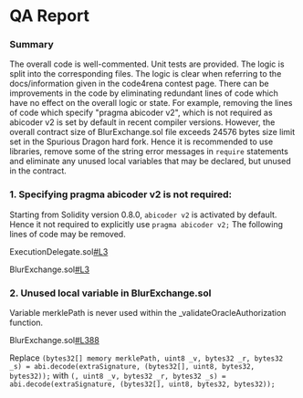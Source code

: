 # QA Report

### Summary

The overall code is well-commented. Unit tests are provided. The logic is split into the corresponding files. The logic is clear when referring to the docs/information given in the code4rena contest page.
There can be improvements in the code by eliminating redundant lines of code which have no effect on the overall logic or state. For example, removing the lines of code which specify "pragma abicoder v2", which is not required as abicoder v2 is set by default in recent compiler versions.
However, the overall contract size of BlurExchange.sol file exceeds 24576 bytes size limit set in the Spurious Dragon hard fork. 
Hence it is recommended to use libraries, remove some of the string error messages in `require` statements and eliminate any unused local variables that may be declared, but unused in the contract. 

### 1. Specifying pragma abicoder v2 is not required:

Starting from Solidity version 0.8.0, `abicoder v2` is activated by default.  Hence it not required to explicitly use `pragma abicoder v2;`
The following lines of code may be removed.

ExecutionDelegate.sol[#L3](https://github.com/code-423n4/2022-10-blur/blob/2fdaa6e13b544c8c11d1c022a575f16c3a72e3bf/contracts/ExecutionDelegate.sol#L3)

BlurExchange.sol[#L3](https://github.com/code-423n4/2022-10-blur/blob/2fdaa6e13b544c8c11d1c022a575f16c3a72e3bf/contracts/BlurExchange.sol#L3)

### 2. Unused local variable in BlurExchange.sol

Variable merklePath is never used within the _validateOracleAuthorization function. 

BlurExchange.sol[#L388](https://github.com/code-423n4/2022-10-blur/blob/2fdaa6e13b544c8c11d1c022a575f16c3a72e3bf/contracts/BlurExchange.sol#L388)

Replace `(bytes32[] memory merklePath, uint8 _v, bytes32 _r, bytes32 _s) = abi.decode(extraSignature, (bytes32[], uint8, bytes32, bytes32));`
with
`(, uint8 _v, bytes32 _r, bytes32 _s) = abi.decode(extraSignature, (bytes32[], uint8, bytes32, bytes32));`